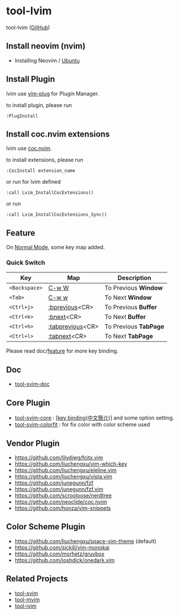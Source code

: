 # tool-lvim

tool-lvim ([GitHub](https://github.com/samwhelp/tool-lvim))


## Install neovim (nvim)

* Installing Neovim / [Ubuntu](https://github.com/neovim/neovim/wiki/Installing-Neovim#ubuntu)


## Install Plugin

lvim use [vim-plug](https://github.com/junegunn/vim-plug) for Plugin Manager.

to install plugin, please run


``` vim
:PlugInstall
```


## Install coc.nvim extensions

lvim use [coc.nvim](https://github.com/neoclide/coc.nvim).

to install extensions, please run

``` vim
:CocInstall extension_name
```

or run for lvim defined

``` vim
:call Lvim_InstallCocExtensions()
```

or run

``` vim
:call Lvim_InstallCocExtensions_Sync()
```


## Feature

On [Normal Mode](https://vimhelp.org/index.txt.html#normal-index), some key map added.

### Quick Switch

| Key | Map | Description |
| --- | --- | --- |
| `<Backspace>` | [C-w W](https://vimhelp.org/windows.txt.html#CTRL-W_W) | To Previous **Window** |
| `<Tab>` | [C-w w](https://vimhelp.org/windows.txt.html#CTRL-W_w) | To Next **Window** |
| `<Ctrl+j>` | [:bprevious](https://vimhelp.org/windows.txt.html#:bprevious)&lt;CR&gt; | To Previous **Buffer** |
| `<Ctrl+k>` | [:bnext](https://vimhelp.org/windows.txt.html#:bnext)&lt;CR&gt; | To Next **Buffer** |
| `<Ctrl+h>` | [:tabprevious](https://vimhelp.org/tabpage.txt.html#:tabprevious)&lt;CR&gt; | To Previous **TabPage** |
| `<Ctrl+l>` | [:tabnext](https://vimhelp.org/tabpage.txt.html#:tabnext)&lt;CR&gt; | To Next **TabPage** |

Please read doc/[feature](https://samwhelp.github.io/tool-svim-doc/read/en_us/#/feature) for more key binding.


## Doc

* [tool-svim-doc](https://samwhelp.github.io/tool-svim-doc)


## Core Plugin

* [tool-svim-core](https://github.com/samwhelp/tool-svim-core) : [[key binding](https://samwhelp.github.io/tool-svim-doc/read/en_us/#/feature)([中文簡介](https://samwhelp.github.io/tool-svim-doc/read/zh_tw/#/feature))] and some option setting.
* [tool-svim-colorfit](https://github.com/samwhelp/tool-svim-colorfit) : for fix color with color scheme used


## Vendor Plugin

* https://github.com/lilydjwg/fcitx.vim
* https://github.com/liuchengxu/vim-which-key
* https://github.com/liuchengxu/eleline.vim
* https://github.com/liuchengxu/vista.vim
* https://github.com/junegunn/fzf
* https://github.com/junegunn/fzf.vim
* https://github.com/scrooloose/nerdtree
* https://github.com/neoclide/coc.nvim
* https://github.com/honza/vim-snippets


## Color Scheme Plugin

* https://github.com/liuchengxu/space-vim-theme (default)
* https://github.com/sickill/vim-monokai
* https://github.com/morhetz/gruvbox
* https://github.com/joshdick/onedark.vim


## Related Projects

* [tool-svim](https://github.com/samwhelp/tool-svim)
* [tool-mvim](https://github.com/samwhelp/tool-mvim)
* [tool-ivim](https://github.com/samwhelp/tool-ivim)

